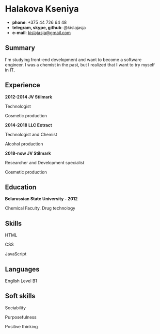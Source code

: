 # Halakova Kseniya

* **phone**: +375 44 726 64 48
* **telegram, skype, github**: @kislajasja
* **e-mail**: kislajasja@gmail.com

## Summary

I'm studying front-end development and want to become a software engineer. I was a chemist in the past, but I realized that I want to try myself in IT. 

## Experience

**2012-2014 JV Stilmark**

Technologist

Cosmetic production

**2014-2018 LLC Extract**

Technologist and Chemist 

Alcohol production

**2018-now JV Stilmark**

Researcher and Development specialist 

Cosmetic production

## Education

**Belarussian State University - 2012**

Сhemical Faculty. Drug technology

## Skills

HTML

CSS

JavaScript

## Languages

English Level B1

## Soft skills

Sociability

Purposefulness

Positive thinking
